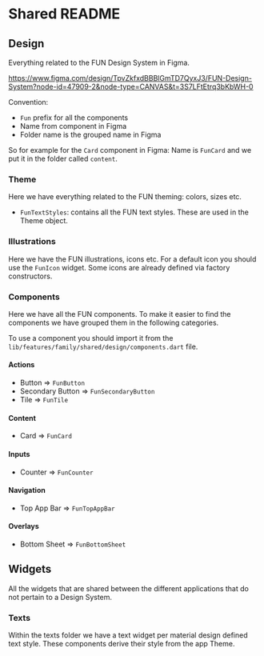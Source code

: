 # Shared README

## Design

Everything related to the FUN Design System in Figma.

https://www.figma.com/design/TpvZkfxdBBBlGmTD7QyxJ3/FUN-Design-System?node-id=47909-2&node-type=CANVAS&t=3S7LFtEtrq3bKbWH-0

Convention:
- `Fun` prefix for all the components
- Name from component in Figma
- Folder name is the grouped name in Figma

So for example for the `Card` component in Figma: 
Name is `FunCard` and we put it in the folder called `content`.

### Theme

Here we have everything related to the FUN theming: colors, sizes etc.

- `FunTextStyles`: contains all the FUN text styles. These are used in the Theme object.

### Illustrations

Here we have the FUN illustrations, icons etc.
For a default icon you should use the `FunIcon` widget. Some icons are already defined via factory constructors.

### Components

Here we have all the FUN components. To make it easier to find the components we have grouped them in the following categories.

To use a component you should import it from the `lib/features/family/shared/design/components.dart` file.

#### Actions

- Button => `FunButton`
- Secondary Button => `FunSecondaryButton`
- Tile => `FunTile`

#### Content

- Card => `FunCard`

#### Inputs

- Counter => `FunCounter`

#### Navigation

- Top App Bar => `FunTopAppBar`

#### Overlays

- Bottom Sheet => `FunBottomSheet`

## Widgets

All the widgets that are shared between the different applications that do not pertain to a Design System.

### Texts

Within the texts folder we have a text widget per material design defined text style. 
These components derive their style from the app Theme.